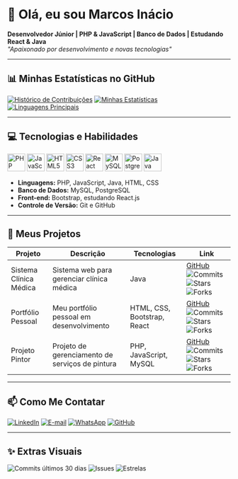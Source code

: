 # 👋 Olá, eu sou Marcos Inácio

**Desenvolvedor Júnior | PHP & JavaScript | Banco de Dados | Estudando React & Java**  
*"Apaixonado por desenvolvimento e novas tecnologias"*  

---

## 📊 Minhas Estatísticas no GitHub

[![Histórico de Contribuições](https://github-readme-streak-stats.herokuapp.com/?user=Marcosidr&theme=tokyonight&hide_border=true)](https://github.com/Marcosidr)
[![Minhas Estatísticas](https://github-readme-stats.vercel.app/api?username=Marcosidr&show_icons=true&theme=radical)](https://github.com/Marcosidr)
[![Linguagens Principais](https://github-readme-stats.vercel.app/api/top-langs/?username=Marcosidr&layout=compact&theme=radical)](https://github.com/Marcosidr)

---

## 💻 Tecnologias e Habilidades

<p>
  <img src="https://cdn.jsdelivr.net/gh/devicons/devicon/icons/php/php-original.svg" width="40" title="PHP" />
  <img src="https://cdn.jsdelivr.net/gh/devicons/devicon/icons/javascript/javascript-original.svg" width="40" title="JavaScript" />
  <img src="https://cdn.jsdelivr.net/gh/devicons/devicon/icons/html5/html5-original.svg" width="40" title="HTML5" />
  <img src="https://cdn.jsdelivr.net/gh/devicons/devicon/icons/css3/css3-original.svg" width="40" title="CSS3" />
  <img src="https://cdn.jsdelivr.net/gh/devicons/devicon/icons/react/react-original.svg" width="40" title="React" />
  <img src="https://cdn.jsdelivr.net/gh/devicons/devicon/icons/mysql/mysql-original.svg" width="40" title="MySQL" />
  <img src="https://cdn.jsdelivr.net/gh/devicons/devicon/icons/postgresql/postgresql-original.svg" width="40" title="PostgreSQL" />
  <img src="https://cdn.jsdelivr.net/gh/devicons/devicon/icons/java/java-original.svg" width="40" title="Java" />
</p>

- **Linguagens:** PHP, JavaScript, Java, HTML, CSS  
- **Banco de Dados:** MySQL, PostgreSQL  
- **Front-end:** Bootstrap, estudando React.js  
- **Controle de Versão:** Git e GitHub  

---

## 📂 Meus Projetos

| Projeto | Descrição | Tecnologias | Link |
|---------|-----------|------------|------|
| Sistema Clínica Médica | Sistema web para gerenciar clínica médica | Java | [GitHub](https://github.com/Marcosidr/Projeto-Java) ![Commits](https://img.shields.io/github/commit-activity/m/Marcosidr/Projeto-Java?style=flat-square) ![Stars](https://img.shields.io/github/stars/Marcosidr/Projeto-Java?style=flat-square) ![Forks](https://img.shields.io/github/forks/Marcosidr/Projeto-Java?style=flat-square) |
| Portfólio Pessoal | Meu portfólio pessoal em desenvolvimento | HTML, CSS, Bootstrap, React | [GitHub](https://github.com/Marcosidr/portfolio) ![Commits](https://img.shields.io/github/commit-activity/m/Marcosidr/portfolio?style=flat-square) ![Stars](https://img.shields.io/github/stars/Marcosidr/portfolio?style=flat-square) ![Forks](https://img.shields.io/github/forks/Marcosidr/portfolio?style=flat-square) |
| Projeto Pintor | Projeto de gerenciamento de serviços de pintura | PHP, JavaScript, MySQL | [GitHub](https://github.com/Marcosidr/projetoPintor) ![Commits](https://img.shields.io/github/commit-activity/m/Marcosidr/projetoPintor?style=flat-square) ![Stars](https://img.shields.io/github/stars/Marcosidr/projetoPintor?style=flat-square) ![Forks](https://img.shields.io/github/forks/Marcosidr/projetoPintor?style=flat-square) |

---

## 📫 Como Me Contatar

<p>
  <a href="https://www.linkedin.com/in/marcos-in%C3%A1cio-1161a1231/"><img src="https://img.shields.io/badge/LinkedIn-0077B5?style=for-the-badge&logo=linkedin&logoColor=white" alt="LinkedIn" /></a>
  <a href="mailto:marcosincio556@gmail.com"><img src="https://img.shields.io/badge/E-mail-D14836?style=for-the-badge&logo=gmail&logoColor=white" alt="E-mail" /></a>
  <a href="https://wa.me/5544998640443"><img src="https://img.shields.io/badge/WhatsApp-25D366?style=for-the-badge&logo=whatsapp&logoColor=white" alt="WhatsApp" /></a>
  <a href="https://github.com/Marcosidr"><img src="https://img.shields.io/badge/GitHub-100000?style=for-the-badge&logo=github&logoColor=white" alt="GitHub" /></a>
</p>

---

## ✨ Extras Visuais


![Commits últimos 30 dias](https://img.shields.io/github/commit-activity/m/Marcosidr/Marcosidr?style=flat-square)
![Issues](https://img.shields.io/github/issues/Marcosidr/Marcosidr?style=flat-square)
![Estrelas](https://img.shields.io/github/stars/Marcosidr/Marcosidr?style=flat-square)
